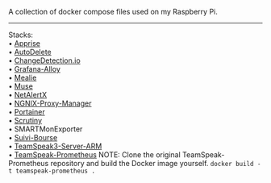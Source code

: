 A collection of docker compose files used on my Raspberry Pi.

---

Stacks:<br/>
• [Apprise](https://github.com/caronc/apprise)<br/>
• [AutoDelete](https://github.com/riking/AutoDelete)<br/>
• [ChangeDetection.io](https://github.com/dgtlmoon/changedetection.io)<br/>
• [Grafana-Alloy](https://github.com/grafana/alloy)<br/>
• [Mealie](https://github.com/mealie-recipes/mealie)<br/>
• [Muse](https://github.com/museofficial/muse)<br/>
• [NetAlertX](https://github.com/jokob-sk/NetAlertX)<br/>
• [NGNIX-Proxy-Manager](https://github.com/NginxProxyManager/nginx-proxy-manager)<br/>
• [Portainer](https://github.com/portainer/portainer)<br/>
• [Scrutiny](https://github.com/AnalogJ/scrutiny)<br/>
• SMARTMonExporter<br/>
• [Suivi-Bourse](https://github.com/pbrissaud/suivi-bourse)<br/>
• [TeamSpeak3-Server-ARM](https://https://github.com/ertagh/teamspeak3-server-arm)<br/>
• [TeamSpeak-Prometheus](https://github.com/TilmannF/teamspeak-prometheus) NOTE: Clone the original TeamSpeak-Prometheus repository and build the Docker image yourself. `docker build -t teamspeak-prometheus .`<br/>
